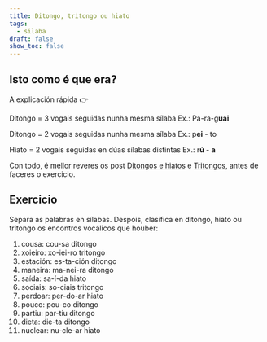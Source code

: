 ```yaml
---
title: Ditongo, tritongo ou hiato
tags:
  - silaba
draft: false
show_toc: false
---
```

## Isto como é que era?

A explicación rápida 👉

<article>

Ditongo = 3 vogais seguidas nunha mesma sílaba Ex.: Pa-ra-g**uai**

Ditongo = 2 vogais seguidas nunha mesma sílaba Ex.: p**ei** - to 

Hiato = 2 vogais seguidas en dúas sílabas distintas  Ex.: r**ú** - **a**

</article>

Con todo, é mellor reveres os post [Ditongos e hiatos](https://laurarubio.net/posts/ditongos-e-hiatos/) e [Tritongos](https://laurarubio.net/posts/tritongos/), antes de faceres o exercicio.

## Exercicio

Separa as palabras en sílabas. Despois, clasifica en ditongo, hiato ou tritongo os encontros vocálicos que houber:

1. cousa: <e-answer readonly>cou-sa</e-answer> <e-answer readonly>ditongo</e-answer>
2. xoieiro: <e-answer>xo-iei-ro</e-answer> <e-answer>tritongo</e-answer>
3. estación: <e-answer>es-ta-ción</e-answer> <e-answer>ditongo</e-answer>
4. maneira: <e-answer>ma-nei-ra</e-answer> <e-answer>ditongo</e-answer>
5. saída: <e-answer>sa-í-da</e-answer> <e-answer>hiato</e-answer>
6. sociais: <e-answer>so-ciais</e-answer> <e-answer>tritongo</e-answer>
7. perdoar: <e-answer>per-do-ar</e-answer> <e-answer>hiato</e-answer>
8. pouco: <e-answer>pou-co</e-answer> <e-answer>ditongo</e-answer>
9. partiu: <e-answer>par-tiu</e-answer> <e-answer>ditongo</e-answer>
10. dieta: <e-answer>die-ta</e-answer> <e-answer>ditongo</e-answer>
11. nuclear: <e-answer>nu-cle-ar</e-answer> <e-answer>hiato</e-answer>